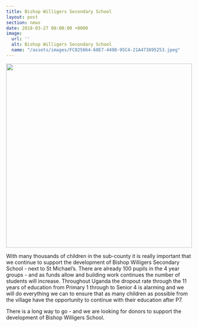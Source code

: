 ```yaml
---
title: Bishop Willigers Secondary School
layout: post
section: news
date: 2018-03-27 00:00:00 +0000
image:
  url: ''
  alt: Bishop Willigers Secondary School
  name: "/assets/images/FC025664-60E7-4498-95C4-21A473895253.jpeg"
---
```

<a href="{{ site.url }}{{ site.baseurl }}/assets/images/{{ page.image.name }}"><img src="{{ site.url }}{{ site.baseurl }}/assets/images/{{ page.image.name }}" style="object-fit: cover; height: 500px; width: 100%;" /></a>

With many thousands of children in the sub-county it is really important that we continue to support the development of Bishop Willigers Secondary School - next to St Michael’s. There are already 100 pupils in the 4 year groups - and as funds allow and building work continues the number of students will increase. Throughout Uganda the dropout rate through the 11 years of education from Primary 1 through to Senior 4 is alarming and we will do everything we can to ensure that as many children as possible from the village have the opportunity to continue with their education after P7.

There is a long way to go - and we are looking for donors to support the development of Bishop Willigers School.